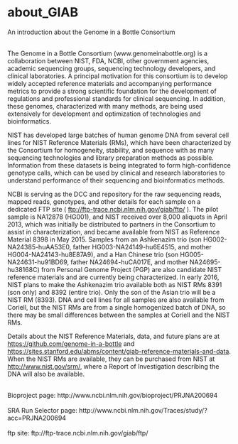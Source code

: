 # about_GIAB
An introduction about the Genome in a Bottle Consortium

<br />
The Genome in a Bottle Consortium (www.genomeinabottle.org) is a collaboration between NIST, FDA, NCBI, other government agencies, academic sequencing groups, sequencing technology developers, and clinical laboratories. A principal motivation for this consortium is to develop widely accepted reference materials and accompanying performance metrics to provide a strong scientific foundation for the development of regulations and professional standards for clinical sequencing. In addition, these genomes, characterized with many methods, are being used extensively for development and optimization of technologies and bioinformatics.  <br /> 

NIST has developed large batches of human genome DNA from several cell lines for NIST Reference Materials (RMs), which have been characterized by the Consortium for homogeneity, stability, and sequence with as many sequencing technologies and library preparation methods as possible. Information from these datasets is being integrated to form high-confidence genotype calls, which can be used by clinical and research laboratories to understand performance of their sequencing and bioinformatics methods.   <br />  

NCBI is serving as the DCC and repository for the raw sequencing reads, mapped reads, genotypes, and other details for each sample on a dedicated FTP site ( ftp://ftp-trace.ncbi.nlm.nih.gov/giab/ftp/ ). The pilot sample is NA12878 (HG001), and NIST received over 8,000 aliquots in April 2013, which was initially be distributed to partners in the Consortium to assist in characterization, and became available from NIST as Reference Material 8398 in May 2015. Samples from an Ashkenazim trio (son HG002-NA24385-huAA53E0, father HG003-NA24149-hu6E4515, and mother HG004-NA24143-hu8E87A9), and a Han Chinese trio (son HG005-NA24631-hu91BD69, father NA24694-huCA017E, and mother NA24695-hu38168C) from Personal Genome Project (PGP) are also candidate NIST reference materials and are currently being characterized. In early 2016, NIST plans to make the Ashkenazim trio available both as NIST RMs 8391 (son only) and 8392 (entire trio). Only the son of the Asian trio will be a NIST RM (8393). DNA and cell lines for all samples are also available from Coriell, but the NIST RMs are from a single homogenized batch of DNA, so there may be small differences between the samples at Coriell and the NIST RMs. <br />  

Details about the NIST Reference Materials, data, and future plans are at https://github.com/genome-in-a-bottle and https://sites.stanford.edu/abms/content/giab-reference-materials-and-data. When the NIST RMs are available, they can be purchased from NIST at http://www.nist.gov/srm/, where a Report of Investigation describing the DNA will also be available.

<br />
Bioproject page: http://www.ncbi.nlm.nih.gov/bioproject/PRJNA200694
<br /><br />
SRA Run Selector page: http://www.ncbi.nlm.nih.gov/Traces/study/?acc=PRJNA200694
<br/ ><br />
ftp site: ftp://ftp-trace.ncbi.nlm.nih.gov/giab/ftp/
